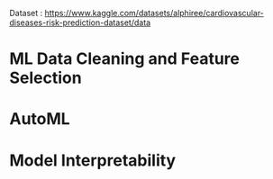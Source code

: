 Dataset : https://www.kaggle.com/datasets/alphiree/cardiovascular-diseases-risk-prediction-dataset/data
# ML Data Cleaning and Feature Selection
# AutoML
# Model Interpretability
